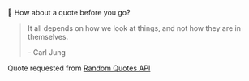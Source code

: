 📣 How about a quote before you go?

> It all depends on how we look at things, and not how they are in themselves.
>
> <p>- Carl Jung</p>

Quote requested from [Random Quotes API](https://github.com/lukePeavey/quotable)
